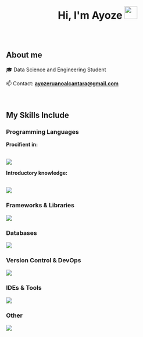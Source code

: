 <h1 align="center">Hi, I'm Ayoze <img src="https://media.giphy.com/media/hvRJCLFzcasrR4ia7z/giphy.gif" width="35"></h1>

<p align="left">
<a href= "https://www.linkedin.com/in/ayoze-ruano-alcántara-98367036b" target="blank"><img align="center" src="https://img.shields.io/badge/LinkedIn-0077B5?style=for-the-badge&logo=linkedin&logoColor=white" alt=""/></a>
  </p>
<br>

<h2>About me</h2>
<!--Intro start-->

<p align="left">
🎓 Data Science and Engineering Student

📫 Contact: **ayozeruanoalcantara@gmail.com**
<!--Intro end-->
  </p>
<br>

<h2>My Skills Include</h2>

<!-- Programming Languages -->
<h3>Programming Languages</h3>
<strong>Procifient in:</strong>
<br><br>
<p align="left">
  <a href="https://skillicons.dev">
    <img src="https://skillicons.dev/icons?i=py,java,r&perline=10" />
  </a>
</p>
<strong>Introductory knowledge:</strong>
<br><br>
<p align="left">
  <a href="https://skillicons.dev">
    <img src="https://skillicons.dev/icons?i=c,html&perline=10" />
  </a>
</p>

<!-- Frameworks & Libraries -->
<h3>Frameworks & Libraries</h3>
<p align="left">
  <a href="https://skillicons.dev">
    <img src="https://skillicons.dev/icons?i=sklearn,opencv&perline=10" />
  </a>
</p>

<!-- Databases -->
<h3>Databases</h3>
<p align="left">
  <a href="https://skillicons.dev">
    <img src="https://skillicons.dev/icons?i=sqlite,mysql&perline=10" />
  </a>
</p>

<!-- Version Control & DevOps -->
<h3>Version Control & DevOps</h3>
<p align="left">
  <a href="https://skillicons.dev">
    <img src="https://skillicons.dev/icons?i=github,git,maven&perline=10" />
  </a>
</p>

<!-- IDEs & Tools -->
<h3>IDEs & Tools</h3>
<p align="left">
  <a href="https://skillicons.dev">
    <img src="https://skillicons.dev/icons?i=idea,vscode,anaconda,pycharm,windows,linux&perline=10" />
  </a>
</p>

<!-- Other -->
<h3>Other</h3>
<p align="left">
  <a href="https://skillicons.dev">
    <img src="https://skillicons.dev/icons?i=md,discord&perline=10" />
  </a>
</p>
